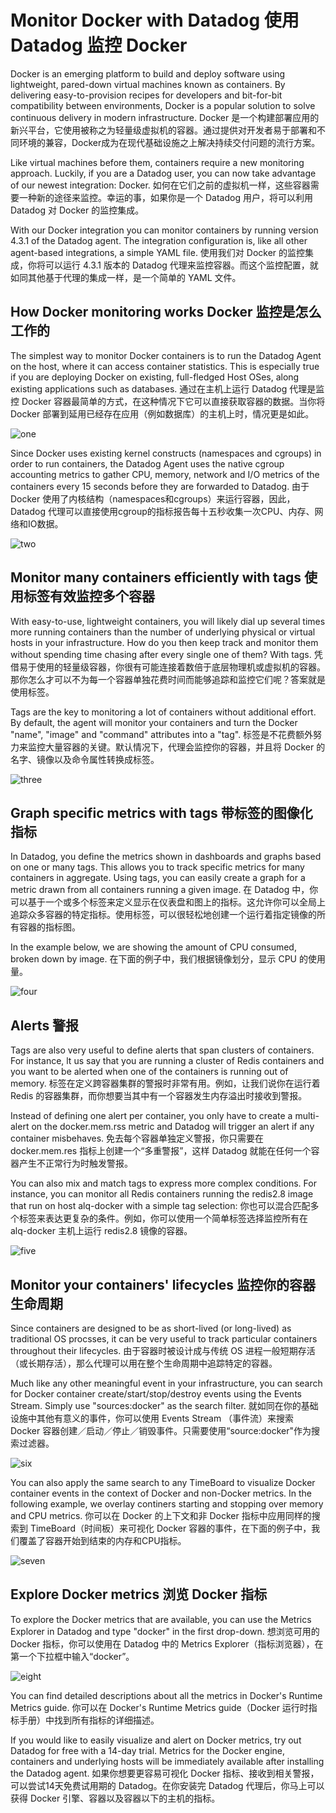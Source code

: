# Monitor Docker with Datadog 使用 Datadog 监控 Docker

Docker is an emerging platform to build and deploy software using lightweight, pared-down virtual machines known as containers. By delivering easy-to-provision recipes for developers and bit-for-bit compatibility between environments, Docker is a popular solution to solve continuous delivery in modern infrastructure.
Docker 是一个构建部署应用的新兴平台，它使用被称之为轻量级虚拟机的容器。通过提供对开发者易于部署和不同环境的兼容，Docker成为在现代基础设施之上解决持续交付问题的流行方案。

Like virtual machines before them, containers require a new monitoring approach. Luckily, if you are a Datadog user, you can now take advantage of our newest integration: Docker.
如何在它们之前的虚拟机一样，这些容器需要一种新的途径来监控。幸运的事，如果你是一个 Datadog 用户，将可以利用 Datadog 对 Docker 的监控集成。

With our Docker integration you can monitor containers by running version 4.3.1 of the Datadog agent. The integration configuration is, like all other agent-based integrations, a simple YAML file.
使用我们对 Docker 的监控集成，你将可以运行 4.3.1 版本的 Datadog 代理来监控容器。而这个监控配置，就如同其他基于代理的集成一样，是一个简单的 YAML 文件。

## How Docker monitoring works Docker 监控是怎么工作的

The simplest way to monitor Docker containers is to run the Datadog Agent on the host, where it can access container statistics. This is especially true if you are deploying Docker on existing, full-fledged Host OSes, along existing applications such as databases.
通过在主机上运行 Datadog 代理是监控 Docker 容器最简单的方式，在这种情况下它可以直接获取容器的数据。当你将 Docker 部署到延用已经存在应用（例如数据库）的主机上时，情况更是如此。

![one](https://www.datadoghq.com/wp-content/uploads/2014/06/DockerImage1.png)

Since Docker uses existing kernel constructs (namespaces and cgroups) in order to run containers, the Datadog Agent uses the native cgroup accounting metrics to gather CPU, memory, network and I/O metrics of the containers every 15 seconds before they are forwarded to Datadog.
由于 Docker 使用了内核结构（namespaces和cgroups）来运行容器，因此，Datadog 代理可以直接使用cgroup的指标报告每十五秒收集一次CPU、内存、网络和IO数据。

![two](https://www.datadoghq.com/wp-content/uploads/2014/06/DockerImage2_Screenboard.png)

## Monitor many containers efficiently with tags 使用标签有效监控多个容器

With easy-to-use, lightweight containers, you will likely dial up several times more running containers than the number of underlying physical or virtual hosts in your infrastructure. How do you then keep track and monitor them without spending time chasing after every single one of them? With tags.
凭借易于使用的轻量级容器，你很有可能连接着数倍于底层物理机或虚拟机的容器。那你怎么才可以不为每一个容器单独花费时间而能够追踪和监控它们呢？答案就是使用标签。

Tags are the key to monitoring a lot of containers without additional effort. By default, the agent will monitor your containers and turn the Docker "name", "image" and "command" attributes into a "tag".
标签是不花费额外努力来监控大量容器的关键。默认情况下，代理会监控你的容器，并且将 Docker 的名字、镜像以及命令属性转换成标签。

![three](https://www.datadoghq.com/wp-content/uploads/2014/06/DockerImage3_tags.png)

## Graph specific metrics with tags 带标签的图像化指标

In Datadog, you define the metrics shown in dashboards and graphs based on one or many tags. This allows you to track specific metrics for many containers in aggregate. Using tags, you can easily create a graph for a metric drawn from all containers running a given image.
在 Datadog 中，你可以基于一个或多个标签来定义显示在仪表盘和图上的指标。这允许你可以全局上追踪众多容器的特定指标。使用标签，可以很轻松地创建一个运行着指定镜像的所有容器的指标图。

In the example below, we are showing the amount of CPU consumed, broken down by image.
在下面的例子中，我们根据镜像划分，显示 CPU 的使用量。

![four](https://www.datadoghq.com/wp-content/uploads/2014/06/DockerImage4_graph_by_image.png)

## Alerts 警报

Tags are also very useful to define alerts that span clusters of containers. For instance, lt us say that you are running a cluster of Redis containers and you want to be alerted when one of the containers is running out of memory.
标签在定义跨容器集群的警报时非常有用。例如，让我们说你在运行着 Redis 的容器集群，而你想要当其中有一个容器发生内存溢出时接收到警报。

Instead of defining one alert per container, you only have to create a multi-alert on the docker.mem.rss metric and Datadog will trigger an alert if any container misbehaves.
免去每个容器单独定义警报，你只需要在 docker.mem.res 指标上创建一个“多重警报”，这样 Datadog 就能在任何一个容器产生不正常行为时触发警报。

You can also mix and match tags to express more complex conditions. For instance, you can monitor all Redis containers running the redis2.8 image that run on host alq-docker with a simple tag selection:
你也可以混合匹配多个标签来表达更复杂的条件。例如，你可以使用一个简单标签选择监控所有在 alq-docker 主机上运行 redis2.8 镜像的容器。

![five](https://www.datadoghq.com/wp-content/uploads/2014/06/DockerImage5-multi-alert.png)

## Monitor your containers' lifecycles 监控你的容器生命周期

Since containers are designed to be as short-lived (or long-lived) as traditional OS procsses, it can be very useful to track particular containers throughout their lifecycles.
由于容器时被设计成与传统 OS 进程一般短期存活（或长期存活），那么代理可以用在整个生命周期中追踪特定的容器。

Much like any other meaningful event in your infrastructure, you can search for Docker container create/start/stop/destroy events using the Events Stream. Simply use "sources:docker" as the search filter.
就如同在你的基础设施中其他有意义的事件，你可以使用 Events Stream （事件流）来搜索 Docker 容器创建／启动／停止／销毁事件。只需要使用“source:docker"作为搜索过滤器。

![six](https://www.datadoghq.com/wp-content/uploads/2014/06/DockerImage6_Events.png)

You can also apply the same search to any TimeBoard to visualize Docker container events in the context of Docker and non-Docker metrics. In the following example, we overlay continers starting and stopping over memory and CPU metrics.
你可以在 Docker 的上下文和非 Docker 指标中应用同样的搜索到 TimeBoard（时间板）来可视化 Docker 容器的事件，在下面的例子中，我们覆盖了容器开始到结束的内存和CPU指标。

![seven](https://www.datadoghq.com/wp-content/uploads/2014/06/DockerImage7_Correlations.png)

## Explore Docker metrics 浏览 Docker 指标

To explore the Docker metrics that are available, you can use the Metrics Explorer in Datadog and type "docker" in the first drop-down.
想浏览可用的 Docker 指标，你可以使用在 Datadog 中的 Metrics Explorer（指标浏览器），在第一个下拉框中输入“docker”。

![eight](https://www.datadoghq.com/wp-content/uploads/2014/06/DockerImage8_metrics.png)

You can find detailed descriptions about all the metrics in Docker's Runtime Metrics guide.
你可以在 Docker's Runtime Metrics guide（Docker 运行时指标手册）中找到所有指标的详细描述。

If you would like to easily visualize and alert on Docker metrics, try out Datadog for free with a 14-day trial. Metrics for the Docker engine, containers and underlying hosts will be immediately available after installing the Datadog agent.
如果你想要更容易可视化 Docker 指标、接收到相关警报，可以尝试14天免费试用期的 Datadog。在你安装完 Datadog 代理后，你马上可以获得 Docker 引擎、容器以及容器以下的主机的指标。
